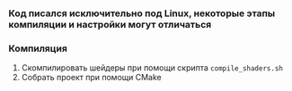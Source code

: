### Код писался исключительно под Linux, некоторые этапы компиляции и настройки могут отличаться

### Компиляция
1. Скомпилировать шейдеры при помощи скрипта ```compile_shaders.sh```
2. Собрать проект при помощи CMake

